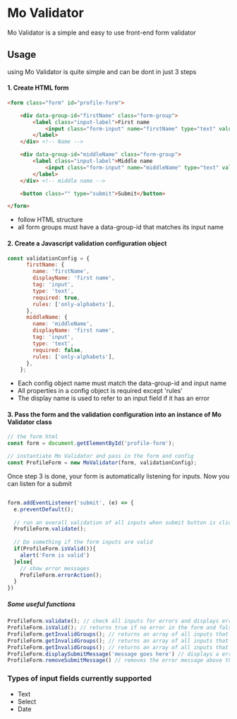 # Mo Validator

Mo Validator is a simple and easy to use front-end form validator 

## Usage
using Mo Validator is quite simple and can be dont in just 3 steps

#### 1. Create HTML form

```html
<form class="form" id="profile-form">

    <div data-group-id="firstName" class="form-group">
        <label class="input-label">First name
            <input class="form-input" name="firstName" type="text" value="" autocomplete="off">
        </label>
    </div> <!-- Name -->

    <div data-group-id="middleName" class="form-group">
        <label class="input-label">Middle name
            <input class="form-input" name="middleName" type="text" value="" autocomplete="off">
        </label>
    </div> <!-- middle name -->

    <button class="" type="submit">Submit</button>

</form>
```
- follow HTML structure 
- all form groups must have a data-group-id that matches its input name

#### 2. Create a Javascript validation configuration object
```javascript
const validationConfig = {
      firstName: {
        name: 'firstName',
        displayName: 'first name',
        tag: 'input',
        type: 'text',
        required: true,
        rules: ['only-alphabets'],
      },
      middleName: {
        name: 'middleName',
        displayName: 'first name',
        tag: 'input',
        type: 'text',
        required: false,
        rules: ['only-alphabets'],
      },
    };
```
- Each config object name must match the data-group-id and input name
- All properties in a config object is required except 'rules'
- The display name is used to refer to an input field if it has an error

#### 3. Pass the form and the validation configuration into an instance of Mo Validator class
```javascript
// the form html 
const form = document.getElementById('profile-form');

// instantiate Mo Validator and pass in the form and config
const ProfileForm = new MoValidator(form, validationConfig);
```

Once step 3 is done, your form is automatically listening for inputs. Now you can listen for a submit

```javascript

form.addEventListener('submit', (e) => {
  e.preventDefault();
 
  // run an overall validation of all inputs when submit button is clicked
  ProfileForm.validate();
  
  // Do something if the form inputs are valid
  if(ProfileForm.isValid()){
    alert('Form is valid')
  }else{
    // show error messages
    ProfileForm.errorAction();
  }
})
```

##### Some useful functions
```javascript
ProfileForm.validate(); // check all inputs for errors and displays errors in the form 
ProfileForm.isValid(); // returns true if no error in the form and false if there are errors
ProfileForm.getInvalidGroups(); // returns an array of all inputs that contain errors
ProfileForm.getInvalidGroups(); // returns an array of all inputs that do not have errors
ProfileForm.getInvalidGroups(); // returns an array of all inputs that do not have errors
ProfileForm.displaySubmitMessage('message goes here') // displays a error message above the submit button
ProfileForm.removeSubmitMessage() // removes the error message above the submit button
```

### Types of input fields currently supported
- Text
- Select
- Date